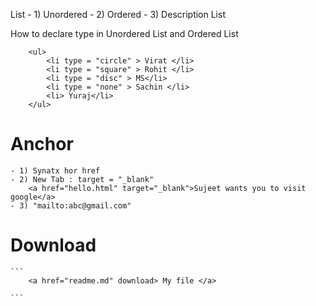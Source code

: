 List
    - 1) Unordered
    - 2) Ordered
    - 3) Description List 

How to declare type in Unordered List and Ordered List 

```
    <ul>
        <li type = "circle" > Virat </li>
        <li type = "square" > Rohit </li>
        <li type = "disc" > MS</li>
        <li type = "none" > Sachin </li>
        <li> Yuraj</li>
    </ul>

```

# Anchor 
    - 1) Synatx hor href 
    - 2) New Tab : target = "_blank"
        <a href="hello.html" target="_blank">Sujeet wants you to visit google</a>
    - 3) "mailto:abc@gmail.com"

# Download 
    ```
        <a href="readme.md" download> My file </a>

    ```